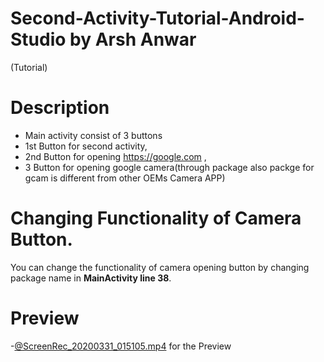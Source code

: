 # Second-Activity-Tutorial-Android-Studio by Arsh Anwar
 (Tutorial)
 # Description
- Main activity consist of 3 buttons 
- 1st Button for second activity,
- 2nd Button for opening https://google.com ,
- 3 Button for opening google camera(through package also packge for gcam is different from other OEMs Camera APP)
# Changing Functionality of Camera Button.
You can change the functionality of camera opening button by changing package name in **MainActivity line 38**.
# Preview

-[@ScreenRec_20200331_015105.mp4](https://github.com/arshanwar/Second-Activity-Tutorial-Android-Studio/blob/master/ScreenRec_20200331_015105.mp4) for the Preview
